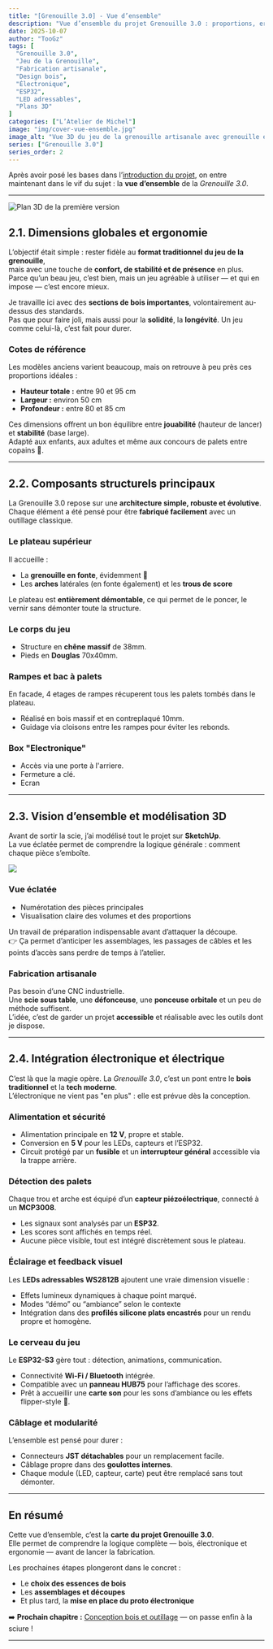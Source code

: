 ```yaml
---
title: "[Grenouille 3.0] - Vue d’ensemble"
description: "Vue d’ensemble du projet Grenouille 3.0 : proportions, ergonomie, structure bois, électronique et conception globale du jeu de la grenouille."
date: 2025-10-07
author: "TooGz"
tags: [
  "Grenouille 3.0",
  "Jeu de la Grenouille",
  "Fabrication artisanale",
  "Design bois",
  "Électronique",
  "ESP32",
  "LED adressables",
  "Plans 3D"
]
categories: ["L’Atelier de Michel"]
image: "img/cover-vue-ensemble.jpg"
image_alt: "Vue 3D du jeu de la grenouille artisanale avec grenouille en fonte et plateau en bois massif"
series: ["Grenouille 3.0"]
series_order: 2
---
```


Après avoir posé les bases dans l’[introduction du projet](../introduction), on entre maintenant dans le vif du sujet : 
la **vue d’ensemble** de la *Grenouille 3.0*.

---
![](./grenouille-eclate-2.png "Plan 3D de la première version")

## 2.1. Dimensions globales et ergonomie

L’objectif était simple : rester fidèle au **format traditionnel du jeu de la grenouille**,  
mais avec une touche de **confort, de stabilité et de présence** en plus.  
Parce qu’un beau jeu, c’est bien, mais un jeu agréable à utiliser — et qui en impose — c’est encore mieux.

Je travaille ici avec des **sections de bois importantes**, volontairement au-dessus des standards.  
Pas que pour faire joli, mais aussi pour la **solidité**, la **longévité**.
Un jeu comme celui-là, c’est fait pour durer.

### Cotes de référence
Les modèles anciens varient beaucoup, mais on retrouve à peu près ces proportions idéales :
- **Hauteur totale :** entre 90 et 95 cm  
- **Largeur :** environ 50 cm  
- **Profondeur :** entre 80 et 85 cm  

Ces dimensions offrent un bon équilibre entre **jouabilité** (hauteur de lancer) et **stabilité** (base large).  
Adapté aux enfants, aux adultes et même aux concours de palets entre copains 🍻.

---

## 2.2. Composants structurels principaux

La Grenouille 3.0 repose sur une **architecture simple, robuste et évolutive**.  
Chaque élément a été pensé pour être **fabriqué facilement** avec un outillage classique.

### Le plateau supérieur  
Il accueille :
- La **grenouille en fonte**, évidemment 🐸  
- Les **arches** latérales (en fonte également) et les **trous de score**  

Le plateau est **entièrement démontable**, ce qui permet de le poncer, le vernir sans démonter toute la structure.

### Le corps du jeu
- Structure en **chêne massif** de 38mm.  
- Pieds en **Douglas** 70x40mm.  

### Rampes et bac à palets
En facade, 4 etages de rampes récuperent tous les palets tombés dans le plateau.  
- Réalisé en bois massif et en contreplaqué 10mm.    
- Guidage via cloisons entre les rampes pour éviter les rebonds.

### Box "Electronique"
- Accès via une porte à l'arriere.  
- Fermeture a clé.
- Ecran

---

## 2.3. Vision d’ensemble et modélisation 3D

Avant de sortir la scie, j’ai modélisé tout le projet sur **SketchUp**.  
La vue éclatée permet de comprendre la logique générale : comment chaque pièce s’emboîte.

![](./grenouille-eclate-1.png)

### Vue éclatée
- Numérotation des pièces principales  
- Visualisation claire des volumes et des proportions  

Un travail de préparation indispensable avant d’attaquer la découpe.  
👉 Ça permet d’anticiper les assemblages, les passages de câbles et les points d’accès sans perdre de temps à l’atelier.

### Fabrication artisanale
Pas besoin d’une CNC industrielle.  
Une **scie sous table**, une **défonceuse**, une **ponceuse orbitale** et un peu de méthode suffisent.  
L’idée, c’est de garder un projet **accessible** et réalisable avec les outils dont je dispose.

---

## 2.4. Intégration électronique et électrique

C’est là que la magie opère.
La *Grenouille 3.0*, c’est un pont entre le **bois traditionnel** et la **tech moderne**.  
L’électronique ne vient pas "en plus" : elle est prévue dès la conception.

### Alimentation et sécurité
- Alimentation principale en **12 V**, propre et stable.  
- Conversion en **5 V** pour les LEDs, capteurs et l’ESP32.  
- Circuit protégé par un **fusible** et un **interrupteur général** accessible via la trappe arrière.

### Détection des palets
Chaque trou et arche est équipé d’un **capteur piézoélectrique**, connecté à un **MCP3008**.  
- Les signaux sont analysés par un **ESP32**.  
- Les scores sont affichés en temps réel.  
- Aucune pièce visible, tout est intégré discrètement sous le plateau.

### Éclairage et feedback visuel
Les **LEDs adressables WS2812B** ajoutent une vraie dimension visuelle :  
- Effets lumineux dynamiques à chaque point marqué. 
- Modes “démo” ou “ambiance” selon le contexte  
- Intégration dans des **profilés silicone plats encastrés** pour un rendu propre et homogène.

### Le cerveau du jeu
Le **ESP32-S3** gère tout : détection, animations, communication.  
- Connectivité **Wi-Fi / Bluetooth** intégrée.  
- Compatible avec un **panneau HUB75** pour l’affichage des scores.  
- Prêt à accueillir une **carte son** pour les sons d’ambiance ou les effets flipper-style 🎵.

### Câblage et modularité
L’ensemble est pensé pour durer :  
- Connecteurs **JST détachables** pour un remplacement facile.  
- Câblage propre dans des **goulottes internes**.  
- Chaque module (LED, capteur, carte) peut être remplacé sans tout démonter.  

---

## En résumé

Cette vue d’ensemble, c’est la **carte du projet Grenouille 3.0**.  
Elle permet de comprendre la logique complète — bois, électronique et ergonomie — avant de lancer la fabrication.

Les prochaines étapes plongeront dans le concret :
- Le **choix des essences de bois**
- Les **assemblages et découpes**
- Et plus tard, la **mise en place du proto électronique**

➡️ **Prochain chapitre :** [Conception bois et outillage](../03-conception-bois/) — on passe enfin à la sciure !

---
